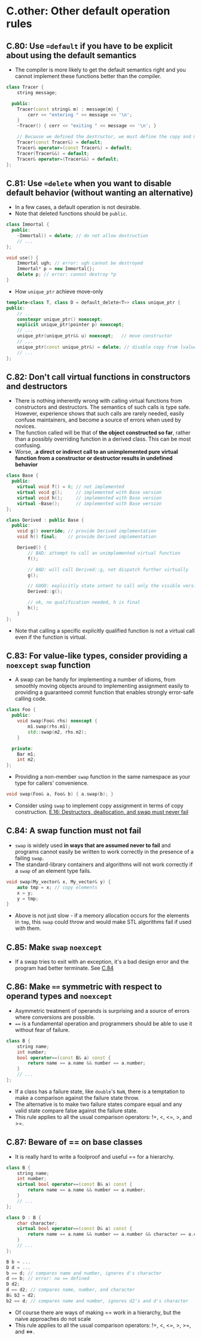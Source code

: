 # C.other: Other default operation rules

## C.80: Use `=default` if you have to be explicit about using the default semantics
- The compiler is more likely to get the default semantics right and you cannot implement these functions better than the compiler.

```cpp
class Tracer {
    string message;

  public:
    Tracer(const string& m) : message{m} {
        cerr << "entering " << message << '\n';
    }
    ~Tracer() { cerr << "exiting " << message << '\n'; }

    // Because we defined the destructor, we must define the copy and move operations.
    Tracer(const Tracer&) = default;
    Tracer& operator=(const Tracer&) = default;
    Tracer(Tracer&&) = default;
    Tracer& operator=(Tracer&&) = default;
};
```

## C.81: Use `=delete` when you want to disable default behavior (without wanting an alternative)
- In a few cases, a default operation is not desirable.
- Note that deleted functions should be `public`.

```cpp
class Immortal {
  public:
    ~Immortal() = delete; // do not allow destruction
    // ...
};

void use() {
    Immortal ugh; // error: ugh cannot be destroyed
    Immortal* p = new Immortal{};
    delete p; // error: cannot destroy *p
}
```
- How `unique_ptr` achieve move-only
```cpp
template<class T, class D = default_delete<T>> class unique_ptr {
public:
    // ...
    constexpr unique_ptr() noexcept;
    explicit unique_ptr(pointer p) noexcept;
    // ...
    unique_ptr(unique_ptr&& u) noexcept;   // move constructor
    // ...
    unique_ptr(const unique_ptr&) = delete; // disable copy from lvalue
    // ...
};
```
## C.82: Don't call virtual functions in constructors and destructors
- There is nothing inherently wrong with calling virtual functions from constructors and destructors. The semantics of such calls is type safe. However, experience shows that such calls are rarely needed, easily confuse maintainers, and become a source of errors when used by novices.
- The function called will be that of **the object constructed so far**, rather than a possibly overriding function in a derived class. This can be most confusing.
- Worse, .**a direct or indirect call to an unimplemented pure virtual function from a constructor or destructor results in undefined behavior**
```cpp
class Base {
  public:
    virtual void f() = 0; // not implemented
    virtual void g();     // implemented with Base version
    virtual void h();     // implemented with Base version
    virtual ~Base();      // implemented with Base version
};

class Derived : public Base {
  public:
    void g() override; // provide Derived implementation
    void h() final;    // provide Derived implementation

    Derived() {
        // BAD: attempt to call an unimplemented virtual function
        f();

        // BAD: will call Derived::g, not dispatch further virtually
        g();

        // GOOD: explicitly state intent to call only the visible version
        Derived::g();

        // ok, no qualification needed, h is final
        h();
    }
};
```
- Note that calling a specific explicitly qualified function is not a virtual call even if the function is virtual.

## C.83: For value-like types, consider providing a `noexcept` `swap` function
- A swap can be handy for implementing a number of idioms, from smoothly moving objects around to implementing assignment easily to providing a guaranteed commit function that enables strongly error-safe calling code.
```cpp
class Foo {
  public:
    void swap(Foo& rhs) noexcept {
        m1.swap(rhs.m1);
        std::swap(m2, rhs.m2);
    }

  private:
    Bar m1;
    int m2;
};
```
- Providing a non-member `swap` function in the same namespace as your type for callers' convenience.
```cpp
void swap(Foo& a, Foo& b) { a.swap(b); }
```
- Consider using `swap` to implement copy assignment in terms of copy construction. [E.16: Destructors, deallocation, and swap must never fail](E.md#e16-destructors-deallocation-and-swap-must-never-fail)

## C.84: A swap function must not fail
- `swap` is widely used **in ways that are assumed never to fail** and programs cannot easily be written to work correctly in the presence of a failing `swap`.
- The standard-library containers and algorithms will not work correctly if a `swap` of an element type fails.

```cpp
void swap(My_vector& x, My_vector& y) {
    auto tmp = x; // copy elements
    x = y;
    y = tmp;
}
```
- Above is not just slow - if a memory allocation occurs for the elements in `tmp`, this `swap` could throw and would make STL algorithms fail if used with them.

## C.85: Make `swap` `noexcept`
- If a swap tries to exit with an exception, it's a bad design error and the program had better terminate. See [C.84](#c84-a-swap-function-must-not-fail)


## C.86: Make `==` symmetric with respect to operand types and `noexcept`
- Asymmetric treatment of operands is surprising and a source of errors where conversions are possible.
- `==` is a fundamental operation and programmers should be able to use it without fear of failure.
```cpp
class B {
    string name;
    int number;
    bool operator==(const B& a) const {
        return name == a.name && number == a.number;
    }
    // ...
};
```
- If a class has a failure state, like `double`'s `NaN`, there is a temptation to make a comparison against the failure state throw.
- The alternative is to make two failure states compare equal and any valid state compare false against the failure state.
- This rule applies to all the usual comparison operators: !=, <, <=, >, and >=.

## C.87: Beware of == on base classes
- It is really hard to write a foolproof and useful == for a hierarchy.
```cpp
class B {
    string name;
    int number;
    virtual bool operator==(const B& a) const {
        return name == a.name && number == a.number;
    }
    // ...
};

class D : B {
    char character;
    virtual bool operator==(const D& a) const {
        return name == a.name && number == a.number && character == a.character;
    }
    // ...
};

B b = ...
D d = ...
b == d; // compares name and number, ignores d's character
d == b; // error: no == defined
D d2;
d == d2; // compares name, number, and character
B& b2 = d2;
b2 == d; // compares name and number, ignores d2's and d's character
```
- Of course there are ways of making == work in a hierarchy, but the naive approaches do not scale
- This rule applies to all the usual comparison operators: !=, <, <=, >, >=, and <=>.


